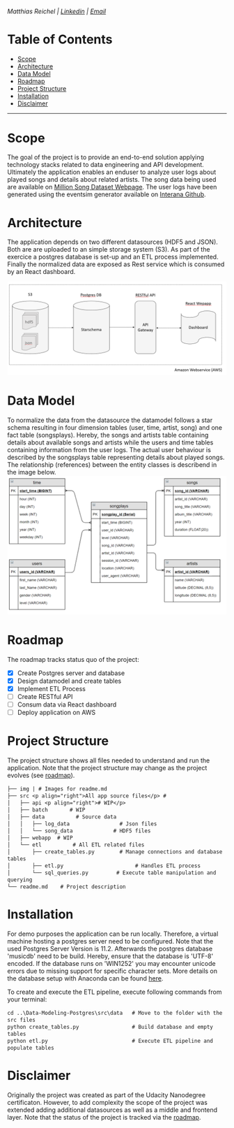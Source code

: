 ###### Matthias Reichel |	[Linkedin](https://www.linkedin.com/in/matthiasreichel/) | [Email](mailto:Matthias.K.Reichel@gmail.com)


# Table of Contents

- [Scope](#scope)
- [Architecture](#architecture)
- [Data Model](#data-model)
- [Roadmap](#roadmap)
- [Project Structure](#project-structure)
- [Installation](#installation)
- [Disclaimer](#disclaimer)

___

# Scope

The goal of the project is to provide an end-to-end solution applying technology stacks related to data engineering and API
development. Ultimately the application enables an enduser to analyze user logs about played songs and details about related artists. 
The song data being used are available on <a href="http://millionsongdataset.com/pages/getting-dataset/" target="_blank">Million Song Dataset Webpage</a>. 
The user logs have been generated using the eventsim generator available on <a href="https://github.com/Interana/eventsim" target="_blank">Interana Github</a>.

# Architecture

The application depends on two different datasources (HDF5 and JSON). Both are are uploaded to an simple storage system (S3). As part of the exercice a postgres
database is set-up and an ETL process implemented. Finally the normalized data are exposed as Rest service which is consumed by an React dashboard.

![alt Image not available](https://raw.githubusercontent.com/MatthiasReichel/Data-Modeling-Postgres/master/img/Architecture.PNG)

# Data Model

To normalize the data from the datasource the datamodel follows a star schema resulting in four dimension tables (user, time, artist, song) 
and one fact table (songsplays). Hereby, the songs and artists table containing details about available songs and artists while the 
users and time tables containing information from the user logs. The actual user behaviour is described by the songsplays table representing
details about played songs. The relationship (references) between the entity classes is describend in the image below.
![alt Image not available](https://raw.githubusercontent.com/MatthiasReichel/Data-Modeling-Postgres/master/img/Datamodel.PNG)


# Roadmap

The roadmap tracks status quo of the project:

- [x] Create Postgres server and database
- [x] Design datamodel and create tables
- [x] Implement ETL Process
- [ ] Create RESTful API
- [ ] Consum data via React dashboard
- [ ] Deploy application on AWS

# Project Structure

The project structure shows all files needed to understand and run the application. Note that
the project structure may change as the project evolves (see [roadmap](#roadmap)).

```
├── img | # Images for readme.md
├── src <p align="right">All app source files</p> # 
│	├── api <p align="right"># WIP</p>			
│	├── batch		# WIP
│	├── data		  # Source data
│	│	├── log_data                # Json files
│	│	└── song_data             # HDF5 files
│	├── webapp	# WIP
│	└── etl			 # All ETL related files
│		├── create_tables.py		# Manage connections and database tables
│		├── etl.py						 # Handles ETL process
│		└── sql_queries.py		   # Execute table manipulation and querying
└── readme.md	 # Project description
```

# Installation

For demo purposes the application can be run locally. Therefore, a virtual machine hosting a postgres server
need to be configured. Note that the used Postgres Server Version is 11.2. Afterwards the postgres database 'musicdb' need to be build.
Hereby, ensure that the database is 'UTF-8' encoded. If the database runs on 'WIN1252' you may encounter unicode errors due 
to missing support for specific character sets. More details on the database setup with Anaconda can 
be found <a href="https://medium.com/@FranckPachot/postgresql-and-jupyter-notebook-e7b68cb6427d" target="_blank">here</a>.

To create and execute the ETL pipeline, execute following commands from your terminal:

```
cd ..\Data-Modeling-Postgres\src\data   # Move to the folder with the src files
python create_tables.py                 # Build database and empty tables
python etl.py                           # Execute ETL pipeline and populate tables
```

# Disclaimer

Originally the project was created as part of the Udacity Nanodegree certificaton. However, to add complexity the scope
of the project was extended adding additional datasources as well as a middle and frontend layer.
Note that the status of the project is tracked via the [roadmap](#roadmap).